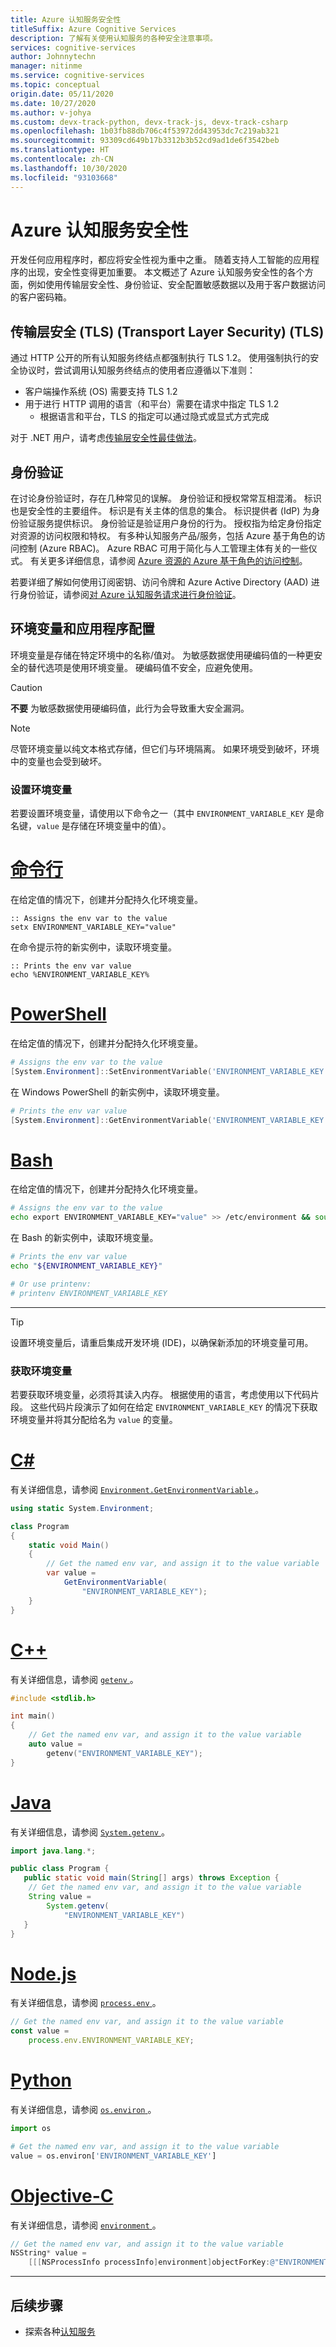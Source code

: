 ```yaml
---
title: Azure 认知服务安全性
titleSuffix: Azure Cognitive Services
description: 了解有关使用认知服务的各种安全注意事项。
services: cognitive-services
author: Johnnytechn
manager: nitinme
ms.service: cognitive-services
ms.topic: conceptual
origin.date: 05/11/2020
ms.date: 10/27/2020
ms.author: v-johya
ms.custom: devx-track-python, devx-track-js, devx-track-csharp
ms.openlocfilehash: 1b03fb88db706c4f53972dd43953dc7c219ab321
ms.sourcegitcommit: 93309cd649b17b3312b3b52cd9ad1de6f3542beb
ms.translationtype: HT
ms.contentlocale: zh-CN
ms.lasthandoff: 10/30/2020
ms.locfileid: "93103668"
---
```

# <a name="azure-cognitive-services-security"></a>Azure 认知服务安全性

开发任何应用程序时，都应将安全性视为重中之重。 随着支持人工智能的应用程序的出现，安全性变得更加重要。 本文概述了 Azure 认知服务安全性的各个方面，例如使用传输层安全性、身份验证、安全配置敏感数据以及用于客户数据访问的客户密码箱。

## <a name="transport-layer-security-tls"></a>传输层安全 (TLS) (Transport Layer Security) (TLS)

通过 HTTP 公开的所有认知服务终结点都强制执行 TLS 1.2。 使用强制执行的安全协议时，尝试调用认知服务终结点的使用者应遵循以下准则：

* 客户端操作系统 (OS) 需要支持 TLS 1.2
* 用于进行 HTTP 调用的语言（和平台）需要在请求中指定 TLS 1.2
  * 根据语言和平台，TLS 的指定可以通过隐式或显式方式完成

对于 .NET 用户，请考虑<a href="https://docs.microsoft.com/dotnet/framework/network-programming/tls" target="_blank">传输层安全性最佳做法<span class="docon docon-navigate-external x-hidden-focus"></span></a>。

## <a name="authentication"></a>身份验证

在讨论身份验证时，存在几种常见的误解。 身份验证和授权常常互相混淆。 标识也是安全性的主要组件。 标识是有关主体的信息的集合。 标识提供者 (IdP) 为身份验证服务提供标识。 身份验证是验证用户身份的行为。 授权指为给定身份指定对资源的访问权限和特权。 有多种认知服务产品/服务，包括 Azure 基于角色的访问控制 (Azure RBAC)。 Azure RBAC 可用于简化与人工管理主体有关的一些仪式。 有关更多详细信息，请参阅 [Azure 资源的 Azure 基于角色的访问控制](../role-based-access-control/overview.md)。

若要详细了解如何使用订阅密钥、访问令牌和 Azure Active Directory (AAD) 进行身份验证，请参阅<a href="/cognitive-services/authentication" target="_blank">对 Azure 认知服务请求进行身份验证<span class="docon docon-navigate-external x-hidden-focus"></span></a>。

## <a name="environment-variables-and-application-configuration"></a>环境变量和应用程序配置

环境变量是存储在特定环境中的名称/值对。 为敏感数据使用硬编码值的一种更安全的替代选项是使用环境变量。 硬编码值不安全，应避免使用。

> [!CAUTION]
> **不要** 为敏感数据使用硬编码值，此行为会导致重大安全漏洞。

> [!NOTE]
> 尽管环境变量以纯文本格式存储，但它们与环境隔离。 如果环境受到破坏，环境中的变量也会受到破坏。

### <a name="set-environment-variable"></a>设置环境变量

若要设置环境变量，请使用以下命令之一（其中 `ENVIRONMENT_VARIABLE_KEY` 是命名键，`value` 是存储在环境变量中的值）。

# <a name="command-line"></a>[命令行](#tab/command-line)

在给定值的情况下，创建并分配持久化环境变量。

```CMD
:: Assigns the env var to the value
setx ENVIRONMENT_VARIABLE_KEY="value"
```

在命令提示符的新实例中，读取环境变量。

```CMD
:: Prints the env var value
echo %ENVIRONMENT_VARIABLE_KEY%
```

# <a name="powershell"></a>[PowerShell](#tab/powershell)

在给定值的情况下，创建并分配持久化环境变量。

```powershell
# Assigns the env var to the value
[System.Environment]::SetEnvironmentVariable('ENVIRONMENT_VARIABLE_KEY', 'value', 'User')
```

在 Windows PowerShell 的新实例中，读取环境变量。

```powershell
# Prints the env var value
[System.Environment]::GetEnvironmentVariable('ENVIRONMENT_VARIABLE_KEY')
```

# <a name="bash"></a>[Bash](#tab/bash)

在给定值的情况下，创建并分配持久化环境变量。

```Bash
# Assigns the env var to the value
echo export ENVIRONMENT_VARIABLE_KEY="value" >> /etc/environment && source /etc/environment
```

在 Bash 的新实例中，读取环境变量。

```Bash
# Prints the env var value
echo "${ENVIRONMENT_VARIABLE_KEY}"

# Or use printenv:
# printenv ENVIRONMENT_VARIABLE_KEY
```

---

> [!TIP]
> 设置环境变量后，请重启集成开发环境 (IDE)，以确保新添加的环境变量可用。

### <a name="get-environment-variable"></a>获取环境变量

若要获取环境变量，必须将其读入内存。 根据使用的语言，考虑使用以下代码片段。 这些代码片段演示了如何在给定 `ENVIRONMENT_VARIABLE_KEY` 的情况下获取环境变量并将其分配给名为 `value` 的变量。

# <a name="c"></a>[C#](#tab/csharp)

有关详细信息，请参阅 <a href="https://docs.microsoft.com/dotnet/api/system.environment.getenvironmentvariable" target="_blank">`Environment.GetEnvironmentVariable` <span class="docon docon-navigate-external x-hidden-focus"></span></a>。

```csharp
using static System.Environment;

class Program
{
    static void Main()
    {
        // Get the named env var, and assign it to the value variable
        var value =
            GetEnvironmentVariable(
                "ENVIRONMENT_VARIABLE_KEY");
    }
}
```

# <a name="c"></a>[C++](#tab/cpp)

有关详细信息，请参阅 <a href="https://docs.microsoft.com/cpp/c-runtime-library/reference/getenv-wgetenv" target="_blank">`getenv` <span class="docon docon-navigate-external x-hidden-focus"></span></a>。

```cpp
#include <stdlib.h>

int main()
{
    // Get the named env var, and assign it to the value variable
    auto value =
        getenv("ENVIRONMENT_VARIABLE_KEY");
}
```

# <a name="java"></a>[Java](#tab/java)

有关详细信息，请参阅 <a href="https://docs.oracle.com/javase/7/docs/api/java/lang/System.html#getenv(java.lang.String)" target="_blank">`System.getenv` <span class="docon docon-navigate-external x-hidden-focus"></span></a>。

```java
import java.lang.*;

public class Program {
   public static void main(String[] args) throws Exception {
    // Get the named env var, and assign it to the value variable
    String value =
        System.getenv(
            "ENVIRONMENT_VARIABLE_KEY")
   }
}
```

# <a name="nodejs"></a>[Node.js](#tab/node-js)

有关详细信息，请参阅 <a href="https://nodejs.org/api/process.html#process_process_env" target="_blank">`process.env` <span class="docon docon-navigate-external x-hidden-focus"></span></a>。

```javascript
// Get the named env var, and assign it to the value variable
const value =
    process.env.ENVIRONMENT_VARIABLE_KEY;
```

# <a name="python"></a>[Python](#tab/python)

有关详细信息，请参阅 <a href="https://docs.python.org/2/library/os.html#os.environ" target="_blank">`os.environ` <span class="docon docon-navigate-external x-hidden-focus"></span></a>。

```python
import os

# Get the named env var, and assign it to the value variable
value = os.environ['ENVIRONMENT_VARIABLE_KEY']
```

# <a name="objective-c"></a>[Objective-C](#tab/objective-c)

有关详细信息，请参阅 <a href="https://developer.apple.com/documentation/foundation/nsprocessinfo/1417911-environment?language=objc" target="_blank">`environment` <span class="docon docon-navigate-external x-hidden-focus"></span></a>。

```objectivec
// Get the named env var, and assign it to the value variable
NSString* value =
    [[[NSProcessInfo processInfo]environment]objectForKey:@"ENVIRONMENT_VARIABLE_KEY"];
```

---

<!-- ## Customer Lockbox -->

## <a name="next-steps"></a>后续步骤

* 探索各种[认知服务](welcome.md)
